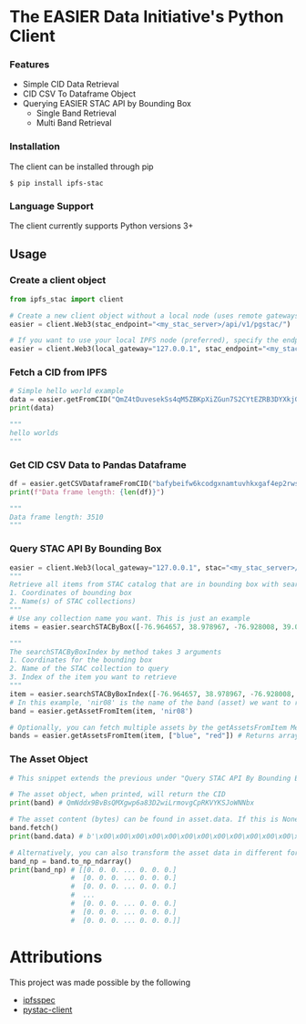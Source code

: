# The EASIER Data Initiative's Python Client

### Features

* Simple CID Data Retrieval
* CID CSV To Dataframe Object
* Querying EASIER STAC API by Bounding Box
  * Single Band Retrieval
  * Multi Band Retrieval

### Installation

The client can be installed through pip

```shell
$ pip install ipfs-stac
```

### Language Support

The client currently supports Python versions 3+

## Usage

### Create a client object

```python
from ipfs_stac import client

# Create a new client object without a local node (uses remote gateways)
easier = client.Web3(stac_endpoint="<my_stac_server>/api/v1/pgstac/")

# If you want to use your local IPFS node (preferred), specify the endpoint in the local_gateway argument
easier = client.Web3(local_gateway="127.0.0.1", stac_endpoint="<my_stac_server>/api/v1/pgstac/")
```

### Fetch a CID from IPFS

```py
# Simple hello world example
data = easier.getFromCID("QmZ4tDuvesekSs4qM5ZBKpXiZGun7S2CYtEZRB3DYXkjGx")
print(data)

"""
hello worlds
"""
```

### Get CID CSV Data to Pandas Dataframe

```py
df = easier.getCSVDataframeFromCID("bafybeifw6kcodgxnamtuvhkxgaf4ep2rwscjae3gnzxb3zj5c6zyea2nri")
print(f"Data frame length: {len(df)}")

"""
Data frame length: 3510
"""
```

### Query STAC API By Bounding Box

```py
easier = client.Web3(local_gateway="127.0.0.1", stac="<my_stac_server>/api/v1/pgstac/")
"""
Retrieve all items from STAC catalog that are in bounding box with searchSTACByBox method (2 arguments)
1. Coordinates of bounding box
2. Name(s) of STAC collections)
"""
# Use any collection name you want. This is just an example
items = easier.searchSTACByBox([-76.964657, 38.978967, -76.928008, 39.002783], "landsat-c2l1") 

"""
The searchSTACByBoxIndex by method takes 3 arguments
1. Coordinates for the bounding box
2. Name of the STAC collection to query
3. Index of the item you want to retrieve
"""
item = easier.searchSTACByBoxIndex([-76.964657, 38.978967, -76.928008, 39.002783], "landsat-c2l1", 0)
# In this example, 'nir08' is the name of the band (asset) we want to retrieve from a landsat item
band = easier.getAssetFromItem(item, 'nir08')

# Optionally, you can fetch multiple assets by the getAssetsFromItem Method
bands = easier.getAssetsFromItem(item, ["blue", "red"]) # Returns array of assets
```

### The Asset Object

```py
# This snippet extends the previous under "Query STAC API By Bounding Box"

# The asset object, when printed, will return the CID
print(band) # QmNddx9BvBsQMXgwp6a83D2wiLrmovgCpRKVYKSJoWNNbx

# The asset content (bytes) can be found in asset.data. If this is None, you can call the fetch method to retrieve the data.
band.fetch()
print(band.data) # b'\x00\x00\x00\x00\x00\x00\x00\x00\x00\x00\x00\x00\x00\x00\x00\x...

# Alternatively, you can also transform the asset data in different formats such as a numpy array
band_np = band.to_np_ndarray()
print(band_np) # [[0. 0. 0. ... 0. 0. 0.]
               #  [0. 0. 0. ... 0. 0. 0.]
               #  [0. 0. 0. ... 0. 0. 0.]
               #  ...
               #  [0. 0. 0. ... 0. 0. 0.]
               #  [0. 0. 0. ... 0. 0. 0.]
               #  [0. 0. 0. ... 0. 0. 0.]]
```

# Attributions

This project was made possible by the following

* [ipfsspec](https://github.com/fsspec/ipfsspec)
* [pystac-client](https://github.com/stac-utils/pystac-client)
